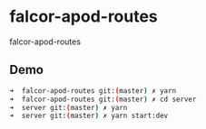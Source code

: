 # falcor-apod-routes

falcor-apod-routes

## Demo

```bash
➜  falcor-apod-routes git:(master) ✗ yarn
➜  falcor-apod-routes git:(master) ✗ cd server
➜  server git:(master) ✗ yarn
➜  server git:(master) ✗ yarn start:dev
```
